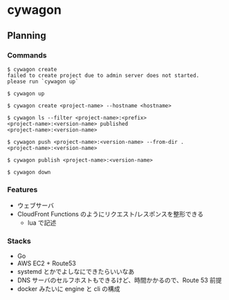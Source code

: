 # cywagon

## Planning
### Commands
```console
$ cywagon create
failed to create project due to admin server does not started.
please run `cywagon up`

$ cywagon up

$ cywagon create <project-name> --hostname <hostname>

$ cywagon ls --filter <project-name>:<prefix>
<project-name>:<version-name> published
<project-name>:<version-name>

$ cywagon push <project-name>:<version-name> --from-dir .
<project-name>:<version-name>

$ cywagon publish <project-name>:<version-name>

$ cywagon down
```

### Features
- ウェブサーバ
- CloudFront Functions のようにリクエスト/レスポンスを整形できる
  - lua で記述

### Stacks
- Go
- AWS EC2 + Route53
- systemd とかでよしなにできたらいいなあ
- DNS サーバのセルフホストもできるけど、時間かかるので、Route 53 前提
- docker みたいに engine と cli の構成
